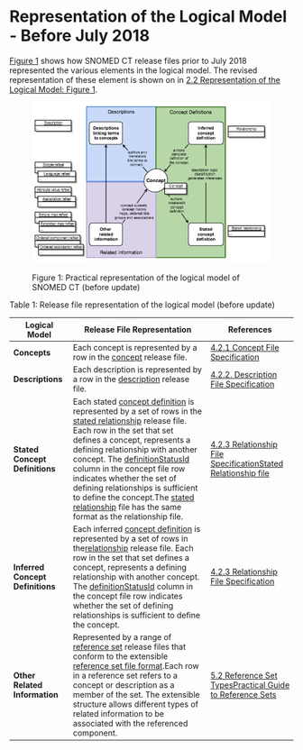 # Representation of the Logical Model - Before July 2018

[Figure 1](https://confluence.ihtsdotools.org/display/DOCRELFMT/Representation+of+the+Logical+Model+-+Before+July+2018#Figure-relfiles-pre-update) shows how SNOMED CT release files prior to July 2018 represented the various elements in the logical model. The revised representation of these element is shown on in [2.2 Representation of the Logical Model: Figure 1](https://confluence.ihtsdotools.org/display/DOCRELFMT/2.2+Representation+of+the+Logical+Model#Figure-model-post-update).

<figure><img src="../../../images/71172639.png" alt=""><figcaption><p>Figure 1: Practical representation of the logical model of SNOMED CT (before update)</p></figcaption></figure>

Table 1: Release file representation of the logical model (before update)

| **Logical Model**                | **Release File Representation**                                                                                                                                                                                                                                                                                                                                                                                                                                                                                                                                                                                                                                                                                                                                            | **References**                                                                                                                                                                                      |
| -------------------------------- | -------------------------------------------------------------------------------------------------------------------------------------------------------------------------------------------------------------------------------------------------------------------------------------------------------------------------------------------------------------------------------------------------------------------------------------------------------------------------------------------------------------------------------------------------------------------------------------------------------------------------------------------------------------------------------------------------------------------------------------------------------------------------- | --------------------------------------------------------------------------------------------------------------------------------------------------------------------------------------------------- |
| **Concepts**                     | Each concept is represented by a row in the [concept](https://confluence.ihtsdotools.org/display/DOCRELFMT/concept+file) release file.                                                                                                                                                                                                                                                                                                                                                                                                                                                                                                                                                                                                                                     | [4.2.1 Concept File Specification](../../../4.2.1-Concept-File-Specification_28739339.html)                                                                                                         |
| **Descriptions**                 | Each description is represented by a row in the [description](https://confluence.ihtsdotools.org/display/DOCRELFMT/description+file) release file.                                                                                                                                                                                                                                                                                                                                                                                                                                                                                                                                                                                                                         | [4.2.2. Description File Specification](../../../4.2.2.-Description-File-Specification_28739340.html)                                                                                               |
| **Stated Concept Definitions**   | Each stated [concept definition](https://confluence.ihtsdotools.org/display/DOCGLOSS/concept+definition) is represented by a set of rows in the [stated relationship](https://confluence.ihtsdotools.org/display/DOCRELFMT/stated+relationship+file) release file. Each row in the set that set defines a concept, represents a defining relationship with another concept. The [definitionStatusId](https://confluence.ihtsdotools.org/display/DOCRELFMT/definitionStatusId+\(field\)) column in the concept file row indicates whether the set of defining relationships is sufficient to define the concept.The [stated relationship](https://confluence.ihtsdotools.org/display/DOCRELFMT/stated+relationship+file) file has the same format as the relationship file. | [4.2.3 Relationship File Specification](../../../4.2.3-Relationship-File-Specification_28739341.html)[Stated Relationship file](../../../Stated-Relationship-file_28739310.html)                    |
| **Inferred Concept Definitions** | Each inferred [concept definition](https://confluence.ihtsdotools.org/display/DOCGLOSS/concept+definition) is represented by a set of rows in the[relationship](https://confluence.ihtsdotools.org/display/DOCRELFMT/relationship+file) release file. Each row in the set that set defines a concept, represents a defining relationship with another concept. The [definitionStatusId](https://confluence.ihtsdotools.org/display/DOCRELFMT/definitionStatusId+\(field\)) column in the concept file row indicates whether the set of defining relationships is sufficient to define the concept.                                                                                                                                                                         | [4.2.3 Relationship File Specification](../../../4.2.3-Relationship-File-Specification_28739341.html)                                                                                               |
| **Other Related Information**    | Represented by a range of [reference set](https://confluence.ihtsdotools.org/display/DOCRELFMT/reference+set+file) release files that conform to the extensible [reference set file format](../../../5.1.1-Basic-Reference-Set-Member-File-Format_28739345.html).Each row in a reference set refers to a concept or description as a member of the set. The extensible structure allows different types of related information to be associated with the referenced component.                                                                                                                                                                                                                                                                                             | [5.2 Reference Set Types](../../../5.2-Reference-Set-Types_28739366.html)[Practical Guide to Reference Sets](https://confluence.ihtsdotools.org/display/DOCRFSPG/Practical+Guide+to+Reference+Sets) |
